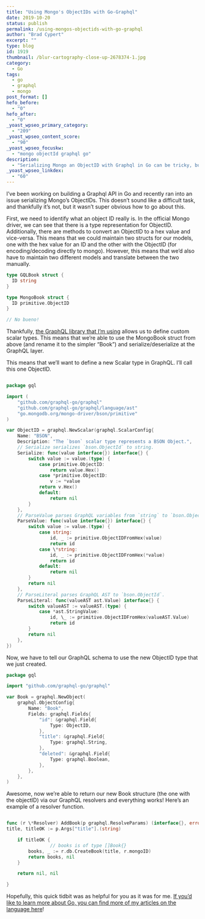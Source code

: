```yaml
---
title: "Using Mongo's ObjectIDs with Go-Graphql"
date: 2019-10-20
status: publish
permalink: /using-mongos-objectids-with-go-graphql
author: "Brad Cypert"
excerpt: ""
type: blog
id: 1919
thumbnail: /blur-cartography-close-up-2678374-1.jpg
category:
  - Go
tags:
  - go
  - graphql
  - mongo
post_format: []
hefo_before:
  - "0"
hefo_after:
  - "0"
_yoast_wpseo_primary_category:
  - "209"
_yoast_wpseo_content_score:
  - "90"
_yoast_wpseo_focuskw:
  - "mongo objectId graphql go"
description:
  - "Serializing Mongo an ObjectID with Graphql in Go can be tricky, but with a custom scalar type, it's relatively painless."
_yoast_wpseo_linkdex:
  - "60"
---
```


I’ve been working on building a Graphql API in Go and recently ran into an issue serializing Mongo’s ObjectIDs. This doesn’t sound like a difficult task, and thankfully it’s not, but it wasn’t super obvious how to go about this.

First, we need to identify what an object ID really is. In the official Mongo driver, we can see that there is a type representation for ObjectID. Additionally, there are methods to convert an ObjectID to a hex value and vice-versa. This means that we could maintain two structs for our models, one with the hex value for an ID and the other with the ObjectID (for encoding/decoding directly to mongo). However, this means that we’d also have to maintain two different models and translate between the two manually.

```go
type GQLBook struct {
  ID string
}

type MongoBook struct {
  ID primitive.ObjectID
}

// No bueno!
```

Thankfully, [the GraphQL library that I’m using](https://github.com/graphql-go/graphql) allows us to define custom scalar types. This means that we’re able to use the MongoBook struct from above (and rename it to the simpler “Book”) and serialize/deserialize at the GraphQL layer.

This means that we’ll want to define a new Scalar type in GraphQL. I’ll call this one ObjectID.

```go

package gql

import (
	"github.com/graphql-go/graphql"
	"github.com/graphql-go/graphql/language/ast"
	"go.mongodb.org/mongo-driver/bson/primitive"
)

var ObjectID = graphql.NewScalar(graphql.ScalarConfig{
	Name: "BSON",
	Description: "The `bson` scalar type represents a BSON Object.",
	// Serialize serializes `bson.ObjectId` to string.
	Serialize: func(value interface{}) interface{} {
		switch value := value.(type) {
			case primitive.ObjectID:
				return value.Hex()
			case *primitive.ObjectID:
				v := *value
			return v.Hex()
			default:
				return nil
		}
	},
	// ParseValue parses GraphQL variables from `string` to `bson.ObjectId`.
	ParseValue: func(value interface{}) interface{} {
		switch value := value.(type) {
			case string:
				id, _ := primitive.ObjectIDFromHex(value)
				return id
			case \*string:
				id, _ := primitive.ObjectIDFromHex(*value)
				return id
			default:
				return nil
		}
		return nil
	},
	// ParseLiteral parses GraphQL AST to `bson.ObjectId`.
	ParseLiteral: func(valueAST ast.Value) interface{} {
		switch valueAST := valueAST.(type) {
			case *ast.StringValue:
				id, \_ := primitive.ObjectIDFromHex(valueAST.Value)
				return id
		}
		return nil
	},
})

```

Now, we have to tell our GraphQL schema to use the new ObjectID type that we just created.

```go
package gql

import "github.com/graphql-go/graphql"

var Book = graphql.NewObject(
	graphql.ObjectConfig{
		Name: "Book",
		Fields: graphql.Fields{
			"id": &graphql.Field{
				Type: ObjectID,
			},
			"title": &graphql.Field{
				Type: graphql.String,
			},
			"deleted": &graphql.Field{
				Type: graphql.Boolean,
			},
		},
	},
)
```

Awesome, now we’re able to return our new Book structure (the one with the objectID) via our GraphQL resolvers and everything works! Here’s an example of a resolver function.

```go

func (r \*Resolver) AddBook(p graphql.ResolveParams) (interface{}, error) {
title, titleOK := p.Args["title"].(string)

    if titleOK {
                // books is of type []Book{}
    	books, _ := r.db.CreateBook(title, r.mongoID)
    	return books, nil
    }

    return nil, nil

}

```

Hopefully, this quick tidbit was as helpful for you as it was for me. [If you’d like to learn more about Go, you can find more of my articles on the language here](/tags/go/)!

